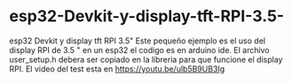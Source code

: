 # esp32-Devkit-y-display-tft-RPI-3.5-
esp32 Devkit y display tft RPI 3.5"
Este pequeño ejemplo es el uso del display RPI de 3.5 " en un esp32 el codigo es en arduino ide.
El archivo user_setup.h debera ser copiado en la libreria para que funcione el display RPI.
El video del test esta en https://youtu.be/ulb5B9UB3Ig
